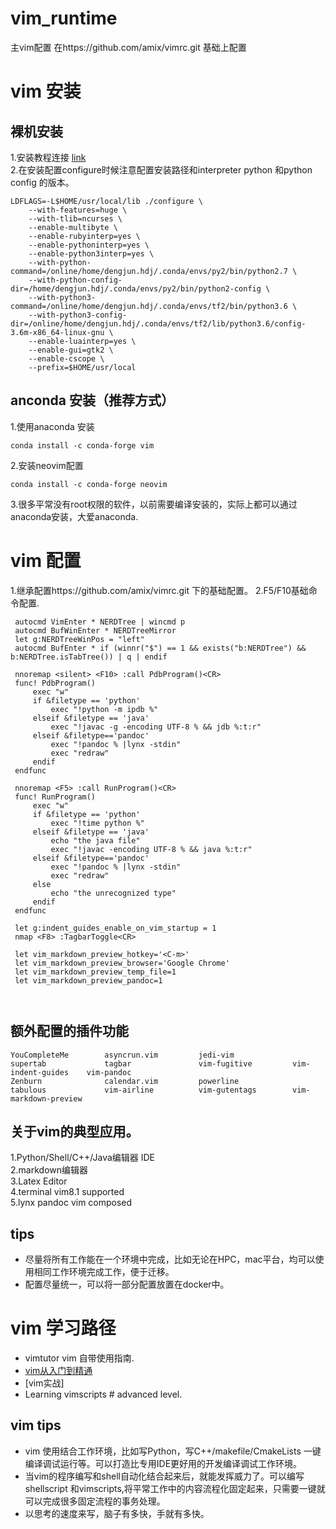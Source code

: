# vim_runtime
主vim配置
在https://github.com/amix/vimrc.git 基础上配置
# vim 安装  
## 裸机安装  
1.安装教程连接 [link](https://superuser.com/questions/162560/how-to-install-vim-on-linux-when-i-dont-have-root-permissions)  
2.在安装配置configure时候注意配置安装路径和interpreter python 和python config 的版本。
```
LDFLAGS=-L$HOME/usr/local/lib ./configure \
    --with-features=huge \
    --with-tlib=ncurses \
    --enable-multibyte \
    --enable-rubyinterp=yes \
    --enable-pythoninterp=yes \
    --enable-python3interp=yes \
    --with-python-command=/online/home/dengjun.hdj/.conda/envs/py2/bin/python2.7 \
    --with-python-config-dir=/home/dengjun.hdj/.conda/envs/py2/bin/python2-config \
    --with-python3-command=/online/home/dengjun.hdj/.conda/envs/tf2/bin/python3.6 \
    --with-python3-config-dir=/online/home/dengjun.hdj/.conda/envs/tf2/lib/python3.6/config-3.6m-x86_64-linux-gnu \
    --enable-luainterp=yes \
    --enable-gui=gtk2 \
    --enable-cscope \
    --prefix=$HOME/usr/local
```

## anconda 安装（推荐方式）     
1.使用anaconda 安装
```
conda install -c conda-forge vim     
```

2.安装neovim配置   
```
conda install -c conda-forge neovim
```
3.很多平常没有root权限的软件，以前需要编译安装的，实际上都可以通过anaconda安装，大爱anaconda.

# vim 配置  
1.继承配置https://github.com/amix/vimrc.git 下的基础配置。
2.F5/F10基础命令配置. 
```
 autocmd VimEnter * NERDTree | wincmd p
 autocmd BufWinEnter * NERDTreeMirror
 let g:NERDTreeWinPos = "left"
 autocmd BufEnter * if (winnr("$") == 1 && exists("b:NERDTree") && b:NERDTree.isTabTree()) | q | endif

 nnoremap <silent> <F10> :call PdbProgram()<CR>
 func! PdbProgram()
     exec "w"
     if &filetype == 'python'
         exec "!python -m ipdb %"
     elseif &filetype == 'java'
         exec "!javac -g -encoding UTF-8 % && jdb %:t:r"
     elseif &filetype=='pandoc'
         exec "!pandoc % |lynx -stdin"
         exec "redraw"
     endif
 endfunc

 nnoremap <F5> :call RunProgram()<CR>
 func! RunProgram()
     exec "w"
     if &filetype == 'python'
         exec "!time python %"
     elseif &filetype == 'java'
         echo "the java file"
         exec "!javac -encoding UTF-8 % && java %:t:r"
     elseif &filetype=='pandoc'
         exec "!pandoc % |lynx -stdin"
         exec "redraw"
     else
         echo "the unrecognized type"
     endif
 endfunc

 let g:indent_guides_enable_on_vim_startup = 1
 nmap <F8> :TagbarToggle<CR>

 let vim_markdown_preview_hotkey='<C-m>'
 let vim_markdown_preview_browser='Google Chrome'
 let vim_markdown_preview_temp_file=1
 let vim_markdown_preview_pandoc=1
 
 
```

## 额外配置的插件功能
```
YouCompleteMe        asyncrun.vim         jedi-vim             supertab             tagbar               vim-fugitive         vim-indent-guides    vim-pandoc
Zenburn              calendar.vim         powerline            tabulous             vim-airline          vim-gutentags        vim-markdown-preview
```

## 关于vim的典型应用。
1.Python/Shell/C++/Java编辑器 IDE   
2.markdown编辑器  
3.Latex Editor   
4.terminal vim8.1 supported  
5.lynx pandoc vim composed   

## tips  
* 尽量将所有工作能在一个环境中完成，比如无论在HPC，mac平台，均可以使用相同工作环境完成工作，便于迁移。  
* 配置尽量统一，可以将一部分配置放置在docker中。  

# vim 学习路径  
* vimtutor vim 自带使用指南.
* [vim从入门到精通](https://github.com/wsdjeg/vim-galore-zh_cn)
* [vim实战]
* Learning vimscripts # advanced level.
## vim tips
 - vim 使用结合工作环境，比如写Python，写C++/makefile/CmakeLists 一键编译调试运行等。可以打造比专用IDE更好用的开发编译调试工作环境。
 - 当vim的程序编写和shell自动化结合起来后，就能发挥威力了。可以编写shellscript 和vimscripts,将平常工作中的内容流程化固定起来，只需要一键就可以完成很多固定流程的事务处理。  
 - 以思考的速度来写，脑子有多快，手就有多快。


